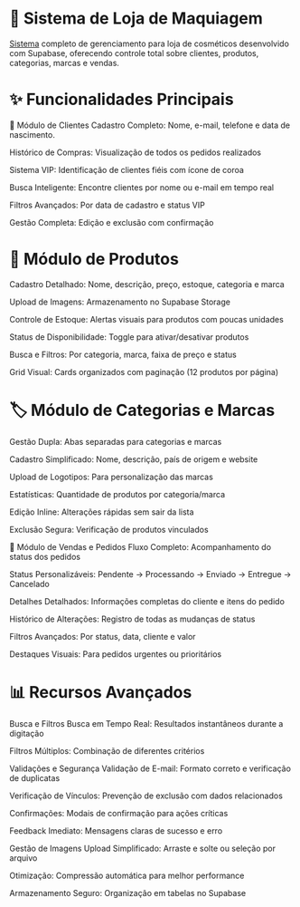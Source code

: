 # 💄 Sistema de Loja de Maquiagem
[Sistema](https://petal-beauty-pos.lovable.app) completo de gerenciamento para loja de cosméticos desenvolvido com Supabase, oferecendo controle total sobre clientes, produtos, categorias, marcas e vendas.

# ✨ Funcionalidades Principais
👥 Módulo de Clientes
Cadastro Completo: Nome, e-mail, telefone e data de nascimento.

Histórico de Compras: Visualização de todos os pedidos realizados

Sistema VIP: Identificação de clientes fiéis com ícone de coroa

Busca Inteligente: Encontre clientes por nome ou e-mail em tempo real

Filtros Avançados: Por data de cadastro e status VIP

Gestão Completa: Edição e exclusão com confirmação

# 🎨 Módulo de Produtos
Cadastro Detalhado: Nome, descrição, preço, estoque, categoria e marca

Upload de Imagens: Armazenamento no Supabase Storage

Controle de Estoque: Alertas visuais para produtos com poucas unidades

Status de Disponibilidade: Toggle para ativar/desativar produtos

Busca e Filtros: Por categoria, marca, faixa de preço e status

Grid Visual: Cards organizados com paginação (12 produtos por página)

# 🏷️ Módulo de Categorias e Marcas
Gestão Dupla: Abas separadas para categorias e marcas

Cadastro Simplificado: Nome, descrição, país de origem e website

Upload de Logotipos: Para personalização das marcas

Estatísticas: Quantidade de produtos por categoria/marca

Edição Inline: Alterações rápidas sem sair da lista

Exclusão Segura: Verificação de produtos vinculados

🛒 Módulo de Vendas e Pedidos
Fluxo Completo: Acompanhamento do status dos pedidos

Status Personalizáveis: Pendente → Processando → Enviado → Entregue → Cancelado

Detalhes Detalhados: Informações completas do cliente e itens do pedido

Histórico de Alterações: Registro de todas as mudanças de status

Filtros Avançados: Por status, data, cliente e valor

Destaques Visuais: Para pedidos urgentes ou prioritários

# 📊 Recursos Avançados
Busca e Filtros
Busca em Tempo Real: Resultados instantâneos durante a digitação

Filtros Múltiplos: Combinação de diferentes critérios

Validações e Segurança
Validação de E-mail: Formato correto e verificação de duplicatas

Verificação de Vínculos: Prevenção de exclusão com dados relacionados

Confirmações: Modais de confirmação para ações críticas

Feedback Imediato: Mensagens claras de sucesso e erro

Gestão de Imagens
Upload Simplificado: Arraste e solte ou seleção por arquivo

Otimização: Compressão automática para melhor performance

Armazenamento Seguro: Organização em tabelas no Supabase






